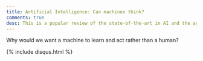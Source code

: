 ```yaml
---
title: Artificial Intelligence: Can machines think?
comments: true
desc: This is a popular review of the state-of-the-art in AI and the arguments around "thinking machines" based on Turing's original paper.
---
```


Why would we want a machine to learn and act rather than a human? 

{% include disqus.html %}

